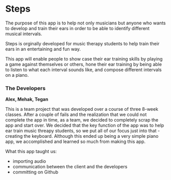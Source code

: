 # Steps


The purpose of this app is to help not only musicians but anyone who wants to develop and train their ears in order to be able to identify different musical intervals.

Steps is orginally developed for music therapy students to help train their ears in an entertaining and fun way.

This app will enable people to show case their ear training skills by playing a game against themselves or others, hone their ear training by being able to listen to what each interval sounds like, and compose different intervals on a piano.


### The Developers

**Alex, Mehak, Tegan**


This is a team project that was developed over a course of three 8-week classes. After a couple of fails and the realization that we could not complete the app in time, as a team, we decided to completely scrap the app and start over. We decided that the key function of the app was to help ear train music threapy students, so we put all of our focus just into that - creating the keyboard. Although this ended up being a very simple piano app, we accomplished and learned so much from making this app.

What this app taught us:
- importing audio
- communication between the client and the developers
- committing on Github
